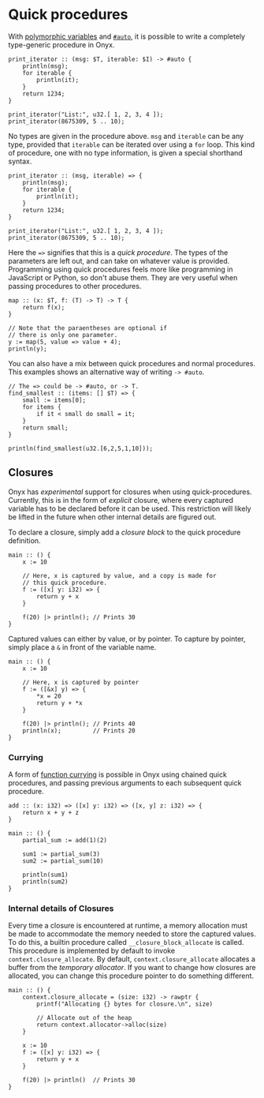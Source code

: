 # Quick procedures
With [polymorphic variables](./polymorphic.md) and [`#auto`](./automatic_return_type.md), it is possible to write a completely type-generic procedure in Onyx.
```onyx
print_iterator :: (msg: $T, iterable: $I) -> #auto {
    println(msg);
    for iterable {
        println(it);
    }
    return 1234;
}

print_iterator("List:", u32.[ 1, 2, 3, 4 ]);
print_iterator(8675309, 5 .. 10);
```
No types are given in the procedure above. `msg` and `iterable` can be any type, provided that `iterable` can be iterated over using a `for` loop. This kind of procedure, one with no type information, is given a special shorthand syntax.
```onyx
print_iterator :: (msg, iterable) => {
    println(msg);
    for iterable {
        println(it);    
    }
    return 1234;
}

print_iterator("List:", u32.[ 1, 2, 3, 4 ]);
print_iterator(8675309, 5 .. 10);
```
Here the `=>` signifies that this is a *quick procedure*. The types of the parameters are left out, and can take on whatever value is provided. Programming using quick procedures feels more like programming in JavaScript or Python, so don't abuse them. They are very useful when passing procedures to other procedures.
```onyx
map :: (x: $T, f: (T) -> T) -> T {
    return f(x);
}

// Note that the paraentheses are optional if
// there is only one parameter.
y := map(5, value => value + 4);
println(y);
```

You can also have a mix between quick procedures and normal procedures. This examples shows an alternative way of writing `-> #auto`.
```onyx
// The => could be -> #auto, or -> T.
find_smallest :: (items: [] $T) => {
    small := items[0];
    for items {
        if it < small do small = it;
    }
    return small;
}

println(find_smallest(u32.[6,2,5,1,10]));
```


## Closures

Onyx has *experimental* support for closures when using quick-procedures.
Currently, this is in the form of *explicit* closure, where every captured
variable has to be declared before it can be used. This restriction will
likely be lifted in the future when other internal details are figured out.

To declare a closure, simply add a *closure block* to the quick procedure
definition.

```onyx
main :: () {
    x := 10
    
    // Here, x is captured by value, and a copy is made for
    // this quick procedure.
    f := ([x] y: i32) => {
        return y + x
    }

    f(20) |> println(); // Prints 30
}
```

Captured values can either by value, or by pointer.
To capture by pointer, simply place a `&` in front of the variable name.

```onyx
main :: () {
    x := 10
    
    // Here, x is captured by pointer
    f := ([&x] y) => {
        *x = 20
        return y + *x
    }

    f(20) |> println(); // Prints 40
    println(x);         // Prints 20
}
```


### Currying

A form of [function currying](https://en.wikipedia.org/wiki/Currying) is possible in Onyx
using chained quick procedures, and passing previous
arguments to each subsequent quick procedure.

```onyx
add :: (x: i32) => ([x] y: i32) => ([x, y] z: i32) => {
    return x + y + z
}

main :: () {
    partial_sum := add(1)(2)

    sum1 := partial_sum(3)
    sum2 := partial_sum(10)

    println(sum1)
    println(sum2)
}
```


### Internal details of Closures

Every time a closure is encountered at runtime, a memory allocation must be made
to accommodate the memory needed to store the captured values. To do this, a
builtin procedure called `__closure_block_allocate` is called. This procedure is
implemented by default to invoke `context.closure_allocate`. By default, `context.closure_allocate` allocates a buffer from the *temporary allocator*. If you want to change
how closures are allocated, you can change this procedure pointer to do something
different. 

```onyx
main :: () {
    context.closure_allocate = (size: i32) -> rawptr {
        printf("Allocating {} bytes for closure.\n", size)
        
        // Allocate out of the heap
        return context.allocator->alloc(size)
    } 

    x := 10
    f := ([x] y: i32) => {
        return y + x
    }

    f(20) |> println()  // Prints 30 
}
```
